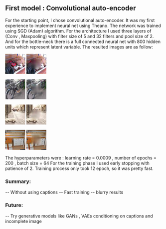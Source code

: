 ## First model : Convolutional auto-encoder

For the starting point, I chose convolutional auto-encoder. It was my first experience to implement neural net using Theano. The network was trained using SGD (Adam) algorithm. 
For the architecture I used three layers of (Conv , Maxpooling) with filter size of 5 and 32 filters and pool size of 2. And for the bottle-neck there is a full connected neural net with 800 hidden units which represent latent variable.
The resulted images are as follow:

![alt text](images/convae/0-org.png) 
![alt text](https://github.com/Masseeh/ift6266/blob/master/docs/images/convae/0-tobe.png)


![alt text](https://github.com/Masseeh/ift6266/blob/master/docs/images/convae/1-org.png) 
![alt text](https://github.com/Masseeh/ift6266/blob/master/docs/images/convae/1-tobe.png)


![alt text](https://github.com/Masseeh/ift6266/blob/master/docs/images/convae/2-org.png) 
![alt text](https://github.com/Masseeh/ift6266/blob/master/docs/images/convae/2-tobe.png)


![alt text](https://github.com/Masseeh/ift6266/blob/master/docs/images/convae/3-org.png) 
![alt text](https://github.com/Masseeh/ift6266/blob/master/docs/images/convae/3-tobe.png)

The hyperparameters were : learning rate = 0.0009 , number of epochs = 200 , batch size = 64
For the training phase I used early stopping with patience of 2. Training process only took 12 epoch, so it was pretty fast.

### Summary:

-- Without using captions
-- Fast training
-- blurry results


### Future:

-- Try generative models like GANs , VAEs conditioning on captions and incomplete image
